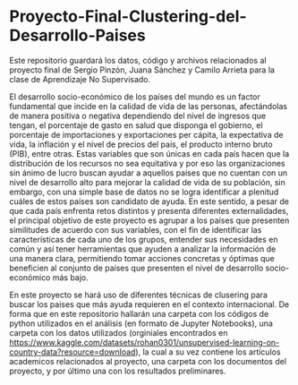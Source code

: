 # Proyecto-Final-Clustering-del-Desarrollo-Paises

Este repositorio guardará los datos, código y archivos relacionados al proyecto final de Sergio Pinzón, Juana Sánchez y Camilo Arrieta para la clase de Aprendizaje No Supervisado.

El desarrollo socio-económico de los países del mundo es un factor fundamental que incide en la calidad de vida de las personas, afectándolas de manera positiva o negativa dependiendo del nivel de ingresos que tengan, el porcentaje de gasto en salud que disponga el gobierno, el porcentaje de importaciones y exportaciones per cápita, la expectativa de vida, la inflación y el nivel de precios del país, el producto interno bruto (PIB), entre otras. Estas variables que son únicas en cada país hacen que la distribución de los recursos no sea equitativa y por eso las organizaciones sin ánimo de lucro buscan ayudar a aquellos países que no cuentan con un nivel de desarrollo alto para mejorar la calidad de vida de su población, sin embargo, con una simple base de datos no se logra identificar a plenitud cuáles de estos países son candidato de ayuda. En este sentido, a pesar de que cada país enfrenta retos distintos y presenta diferentes externalidades, el principal objetivo de este proyecto es agrupar a los países que presenten similitudes de acuerdo con sus variables, con el fin de identificar las características de cada uno de los grupos, entender sus necesidades en común y así tener herramientas que ayuden a analizar la información de una manera clara, permitiendo tomar acciones concretas y óptimas que beneficien al conjunto de países que presenten el nivel de desarrollo socio-económico más bajo.

En este proyecto se hará uso de diferentes técnicas de clusering para buscar los paises que más ayuda requieren en el contexto internacional. De forma que en este repositorio hallarán una carpeta con los códigos de python utilizados en el análisis (en formato de Jupyter Notebooks), una carpeta con los datos utilizados (orginiales encontrados en https://www.kaggle.com/datasets/rohan0301/unsupervised-learning-on-country-data?resource=download), la cual a su vez contiene los artículos academicos relacionados al proyecto, una carpeta con los documentos del proyecto, y por último una con los resultados preliminares.
